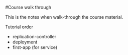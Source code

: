 #Course walk through

This is the notes when walk-through the course material.

Tutorial order

- replication-controller
- deployment
- first-app (for service)